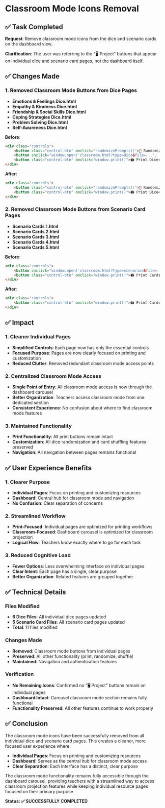 # Classroom Mode Icons Removal

## ✅ **Task Completed**

**Request**: Remove classroom mode icons from the dice and scenario cards on the dashboard view.

**Clarification**: The user was referring to the "🖥️ Project" buttons that appear on individual dice and scenario card pages, not the dashboard itself.

## ✅ **Changes Made**

### **1. Removed Classroom Mode Buttons from Dice Pages**
- **Emotions & Feelings Dice.html**
- **Empathy & Kindness Dice.html**
- **Friendship & Social Skills Dice.html**
- **Coping Strategies Dice.html**
- **Problem Solving Dice.html**
- **Self-Awareness Dice.html**

**Before**:
```html
<div class="controls">
    <button class="control-btn" onclick="randomizePrompts()">🎲 Randomize Prompts</button>
    <button onclick="window.open('classroom.html?type=dice&file=...', '_blank')" class="control-btn" aria-label="Project in Classroom Mode">🖥️ Project</button>
    <button class="control-btn" onclick="window.print()">🖨️ Print Dice</button>
</div>
```

**After**:
```html
<div class="controls">
    <button class="control-btn" onclick="randomizePrompts()">🎲 Randomize Prompts</button>
    <button class="control-btn" onclick="window.print()">🖨️ Print Dice</button>
</div>
```

### **2. Removed Classroom Mode Buttons from Scenario Card Pages**
- **Scenario Cards 1.html**
- **Scenario Cards 2.html**
- **Scenario Cards 3.html**
- **Scenario Cards 4.html**
- **Scenario Cards 5.html**

**Before**:
```html
<div class="controls">
    <button onclick="window.open('classroom.html?type=scenarios&file=...', '_blank')" class="control-btn" aria-label="Project in Classroom Mode">🖥️ Project</button>
    <button class="control-btn" onclick="window.print()">🖨️ Print Cards</button>
</div>
```

**After**:
```html
<div class="controls">
    <button class="control-btn" onclick="window.print()">🖨️ Print Cards</button>
</div>
```

## ✅ **Impact**

### **1. Cleaner Individual Pages**
- **Simplified Controls**: Each page now has only the essential controls
- **Focused Purpose**: Pages are now clearly focused on printing and customization
- **Reduced Clutter**: Removed redundant classroom mode access points

### **2. Centralized Classroom Mode Access**
- **Single Point of Entry**: All classroom mode access is now through the dashboard carousel
- **Better Organization**: Teachers access classroom mode from one dedicated section
- **Consistent Experience**: No confusion about where to find classroom mode features

### **3. Maintained Functionality**
- **Print Functionality**: All print buttons remain intact
- **Customization**: All dice randomization and card shuffling features preserved
- **Navigation**: All navigation between pages remains functional

## ✅ **User Experience Benefits**

### **1. Clearer Purpose**
- **Individual Pages**: Focus on printing and customizing resources
- **Dashboard**: Central hub for classroom mode and navigation
- **No Confusion**: Clear separation of concerns

### **2. Streamlined Workflow**
- **Print-Focused**: Individual pages are optimized for printing workflows
- **Classroom-Focused**: Dashboard carousel is optimized for classroom projection
- **Logical Flow**: Teachers know exactly where to go for each task

### **3. Reduced Cognitive Load**
- **Fewer Options**: Less overwhelming interface on individual pages
- **Clear Intent**: Each page has a single, clear purpose
- **Better Organization**: Related features are grouped together

## ✅ **Technical Details**

### **Files Modified**
- **6 Dice Files**: All individual dice pages updated
- **5 Scenario Card Files**: All scenario card pages updated
- **Total**: 11 files modified

### **Changes Made**
- **Removed**: Classroom mode buttons from individual pages
- **Preserved**: All other functionality (print, randomize, shuffle)
- **Maintained**: Navigation and authentication features

### **Verification**
- **No Remaining Icons**: Confirmed no "🖥️ Project" buttons remain on individual pages
- **Dashboard Intact**: Carousel classroom mode section remains fully functional
- **Functionality Preserved**: All other features continue to work properly

## ✅ **Conclusion**

The classroom mode icons have been successfully removed from all individual dice and scenario card pages. This creates a cleaner, more focused user experience where:

- **Individual Pages**: Focus on printing and customizing resources
- **Dashboard**: Serves as the central hub for classroom mode access
- **Clear Separation**: Each interface has a distinct, clear purpose

The classroom mode functionality remains fully accessible through the dashboard carousel, providing teachers with a streamlined way to access classroom projection features while keeping individual resource pages focused on their primary purpose.

**Status: ✅ SUCCESSFULLY COMPLETED** 
